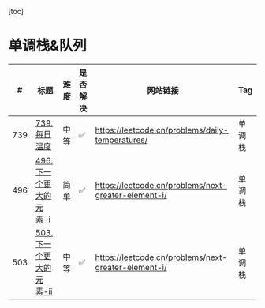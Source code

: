 [toc]

# 单调栈&队列

| #   | 标题                                                   | 难度 | 是否解决 | 网站链接                                             | Tag    |
| --- | ------------------------------------------------------ | ---- | -------- | ---------------------------------------------------- | ------ |
| 739 | [739.每日温度](../739.每日温度py)                      | 中等 | ✅        | https://leetcode.cn/problems/daily-temperatures/     | 单调栈 |
| 496 | [496.下一个更大的元素-i](../496.下一个更大元素-i.py)   | 简单 | ✅        | https://leetcode.cn/problems/next-greater-element-i/ | 单调栈 |
| 503 | [503.下一个更大的元素-ii](../503.下一个更大元素-ii.py) | 中等 | ✅        | https://leetcode.cn/problems/next-greater-element-i/ | 单调栈 |

